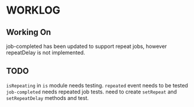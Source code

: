 # WORKLOG

## Working On

job-completed has been updated to support repeat jobs, however repeatDelay is not implemented.


## TODO
`isRepeating` in `is` module needs testing.
`repeated` event needs to be tested
`job-completed` needs repeated job tests.
need to create `setRepeat` and `setRepeatDelay` methods and test.
